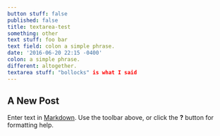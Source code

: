 ```yaml
---
button stuff: false
published: false
title: textarea-test
something: other
text stuff: foo bar
text field: colon a simple phrase.
date: '2016-06-20 22:15 -0400'
colon: a simple phrase.
different: altogether.
textarea stuff: "bollocks" is what I said
---
```

## A New Post

Enter text in [Markdown](http://daringfireball.net/projects/markdown/). Use the toolbar above, or click the **?** button for formatting help.
